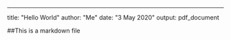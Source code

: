 ---
title: "Hello World"
author: "Me"
date: "3 May 2020"
output: pdf_document

##This is a markdown file
